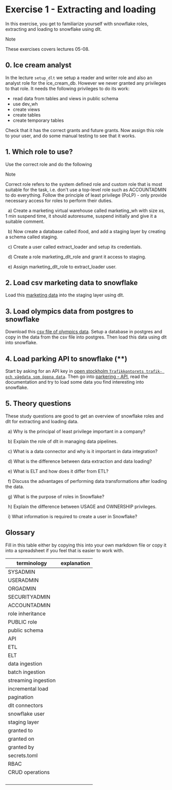 # Exercise 1 - Extracting and loading

In this exercise, you get to familiarize yourself with snowflake roles, extracting and loading to snowflake using dlt. 

> [!NOTE]
> These exercises covers lectures 05-08.

## 0. Ice cream analyst

In the lecture `setup_dlt` we setup a reader and writer role and also an analyst role for the ice_cream_db. However we never granted any privileges to that role. It needs the following privileges to do its work: 

- read data from tables and views in public schema
- use dev_wh
- create views
- create tables
- create temporary tables

Check that it has the correct grants and future grants. Now assign this role to your user, and do some manual testing to see that it works. 

## 1. Which role to use?

Use the correct role and do the following

> [!NOTE]
> Correct role refers to the system defined role and custom role that is most suitable for the task, i.e. don't use a top-level role such as ACCOUNTADMIN to do everything.
> Follow the principle of least privilege (PoLP) - only provide necessary access for roles to perform their duties.

&nbsp; a) Create a marketing virtual warehouse called marketing_wh with size xs, 1 min suspend time, it should autoresume, suspend initially and give it a suitable comment.

&nbsp; b) Now create a database called ifood, and add a staging layer by creating a schema called staging. 

&nbsp; c) Create a user called extract_loader and setup its credentials. 

&nbsp; d) Create a role marketing_dlt_role and grant it access to staging. 

&nbsp; e) Assign marketing_dlt_role to extract_loader user.


## 2. Load csv marketing data to snowflake

Load this [marketing data](https://www.kaggle.com/datasets/fayez7/ifood-marketing-campaigns) into the staging layer using dlt.  


## 3. Load olympics data from postgres to snowflake

Download this [csv file of olympics data](https://www.kaggle.com/datasets/nitishsharma01/olympics-124-years-datasettill-2020). Setup a database in postgres and copy in the data from the csv file into postgres. Then load this data using dlt into snowflake.


<!-- MOVE TO project
In lecture `extract_load_api_dlt` we loaded ads from data engineering into snowflake data_field_job_ads table. The data field includes more roles than data engineering, so also find other data related job ads such as data science and data analyst and load them into the same table.  -->

## 4. Load parking API to snowflake (**)

Start by asking for an API key in [open stockholm `Trafikkontorets trafik- och vägdata som öppna data`](https://openstreetgs.stockholm.se/home/). Then go into [parkering - API](https://openstreetgs.stockholm.se/Home/Parking), read the documentation and try to load some data you find interesting into snowflake. 

## 5. Theory questions

These study questions are good to get an overview of snowflake roles and dlt for extracting and loading data.

&nbsp; a) Why is the principal of least privilege important in a company? 

&nbsp; b) Explain the role of dlt in managing data pipelines.  

&nbsp; c) What is a data connector and why is it important in data integration?

&nbsp; d) What is the difference between data extraction and data loading?

&nbsp; e) What is ELT and how does it differ from ETL?

&nbsp; f) Discuss the advantages of performing data transformations after loading the data.

&nbsp; g) What is the purpose of roles in Snowflake?

&nbsp; h) Explain the difference between USAGE and OWNERSHIP privileges.

&nbsp; i) What information is required to create a user in Snowflake?

## Glossary

Fill in this table either by copying this into your own markdown file or copy it into a spreadsheet if you feel that is easier to work with.

| terminology         | explanation |
| ------------------- | ----------- |
| SYSADMIN            |             |
| USERADMIN           |             |
| ORGADMIN            |             |
| SECURITYADMIN       |             |
| ACCOUNTADMIN        |             |
| role inheritance    |             |
| PUBLIC role         |             |
| public schema       |             |
| API                 |             |
| ETL                 |             |
| ELT                 |             |
| data ingestion      |             |
| batch ingestion     |             |
| streaming ingestion |             |
| incremental load    |             |
| pagination          |             |
| dlt connectors      |             |
| snowflake user      |             |
| staging layer       |             |
| granted to          |             |
| granted on          |             |
| granted by          |             |
| secrets.toml        |             |
| RBAC                |             |
| CRUD operations     |             |
|                     |             |
|                     |             |
|                     |             |
|                     |             |
